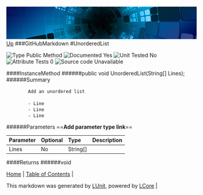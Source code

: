 ![](../Content/LCore-banner-small.png "")
[Up](GitHubMarkdown.md)
###GitHubMarkdown
#UnorderedList

![Type Public Method](http://b.repl.ca/v1/Type-Public%20Method-lightgrey.png "") ![Documented Yes](http://b.repl.ca/v1/Documented-Yes-brightgreen.png "") ![Unit Tested No](http://b.repl.ca/v1/Unit%20Tested-No-lightgrey.png "") ![Attribute Tests 0](http://b.repl.ca/v1/Attribute%20Tests-0-lightgrey.png "") ![Source code Unavailable](http://b.repl.ca/v1/Source%20code-Unavailable-red.png "")

####InstanceMethod
######public void UnorderedList(String[] Lines);
######Summary

            Add an unordered list
            
            - Line
            - Line
            - Line
            
            
######Parameters
==__Add parameter type link__==

Parameter | Optional | Type | Description
:---  | :---  | :---  | :--- 
Lines | No | String[] | 

####Returns
######void

[Home](../../README.md) | [Table of Contents](../../TableOfContents.md) | 


This markdown was generated by [LUnit](https://github.com/CodeSingularity/LUnit), powered by [LCore](https://github.com/CodeSingularity/LCore) | 

